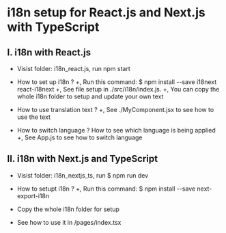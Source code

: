 # i18n setup for React.js and Next.js with TypeScript

## I. i18n with React.js

- Visist folder: i18n_react.js, run npm start

- How to set up i18n ?
  +, Run this command: $ npm install --save i18next react-i18next
  +, See file setup in ./src/i18n/index.js.
  +, You can copy the whole i18n folder to setup and update your own text

- How to use translation text ?
  +, See ./MyComponent.jsx to see how to use the text

- How to switch language ? How to see which language is being applied
  +, See App.js to see how to switch language

## II. i18n with Next.js and TypeScript

- Visist folder: i18n_nextjs_ts, run $ npm run dev

- How to setupt i18n ?
  +, Run this command: $ npm install --save next-export-i18n

- Copy the whole i18n folder for setup

- See how to use it in /pages/index.tsx
